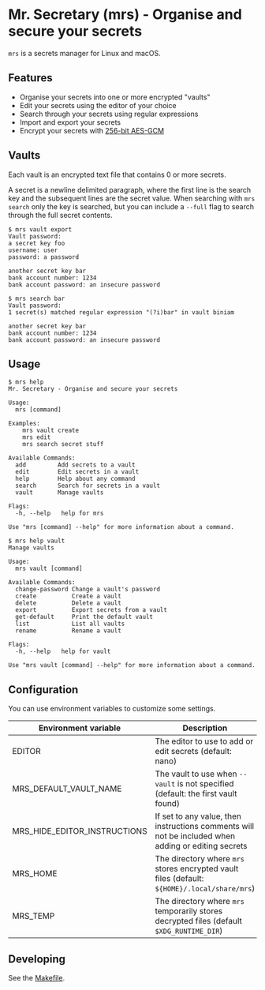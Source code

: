 # Mr. Secretary (mrs) - Organise and secure your secrets

`mrs` is a secrets manager for Linux and macOS.

## Features

- Organise your secrets into one or more encrypted "vaults"
- Edit your secrets using the editor of your choice
- Search through your secrets using regular expressions
- Import and export your secrets
- Encrypt your secrets with [256-bit AES-GCM](https://tools.ietf.org/html/rfc5288)

## Vaults

Each vault is an encrypted text file that contains 0 or more secrets.

A secret is a newline delimited paragraph, where the first line is the search
key and the subsequent lines are the secret value. When searching with
`mrs search` only the key is searched, but you can include a `--full` flag to
search through the full secret contents.

```
$ mrs vault export
Vault password:
a secret key foo
username: user
password: a password

another secret key bar
bank account number: 1234
bank account password: an insecure password

$ mrs search bar
Vault password: 
1 secret(s) matched regular expression "(?i)bar" in vault biniam

another secret key bar
bank account number: 1234
bank account password: an insecure password
```

## Usage

```
$ mrs help
Mr. Secretary - Organise and secure your secrets

Usage:
  mrs [command]

Examples:
	mrs vault create
	mrs edit
	mrs search secret stuff

Available Commands:
  add         Add secrets to a vault
  edit        Edit secrets in a vault
  help        Help about any command
  search      Search for secrets in a vault
  vault       Manage vaults

Flags:
  -h, --help   help for mrs

Use "mrs [command] --help" for more information about a command.
```

```
$ mrs help vault
Manage vaults

Usage:
  mrs vault [command]

Available Commands:
  change-password Change a vault's password
  create          Create a vault
  delete          Delete a vault
  export          Export secrets from a vault
  get-default     Print the default vault
  list            List all vaults
  rename          Rename a vault

Flags:
  -h, --help   help for vault

Use "mrs vault [command] --help" for more information about a command.
```

## Configuration

You can use environment variables to customize some settings.

Environment variable | Description
---|---
EDITOR | The editor to use to add or edit secrets (default: nano)
MRS_DEFAULT_VAULT_NAME | The vault to use when `--vault` is not specified (default: the first vault found)
MRS_HIDE_EDITOR_INSTRUCTIONS | If set to any value, then instructions comments will not be included when adding or editing secrets
MRS_HOME | The directory where `mrs` stores encrypted vault files (default: `${HOME}/.local/share/mrs`)
MRS_TEMP | The directory where `mrs` temporarily stores decrypted files (default `$XDG_RUNTIME_DIR`)

## Developing

See the [Makefile](./Makefile).
